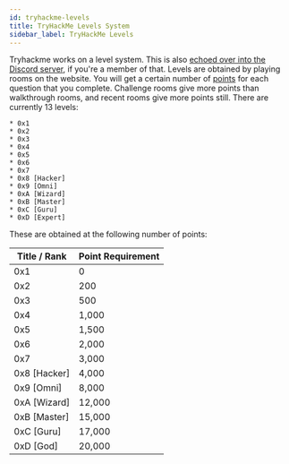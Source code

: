 ```yaml
---
id: tryhackme-levels
title: TryHackMe Levels System
sidebar_label: TryHackMe Levels
---
```

Tryhackme works on a level system. This is also [echoed over into the Discord server](https://docs.tryhackme.com/docs/discord/verify), if you're a member of that.
Levels are obtained by playing rooms on the website. You will get a certain number of [points](https://docs.tryhackme.com/docs/rooms/how-points-work) for each question that you complete. Challenge rooms give more points than walkthrough rooms, and recent rooms give more points still.
There are currently 13 levels:
```
* 0x1
* 0x2
* 0x3
* 0x4
* 0x5
* 0x6
* 0x7
* 0x8 [Hacker]
* 0x9 [Omni]
* 0xA [Wizard]
* 0xB [Master]
* 0xC [Guru]
* 0xD [Expert]
```
These are obtained at the following number of points:

| Title / Rank  | Point Requirement  |
|---|---|
| 0x1  | 0 |
| 0x2  | 200 |
| 0x3  | 500 |
| 0x4  | 1,000 |
| 0x5  | 1,500 |
| 0x6  | 2,000 |
| 0x7  | 3,000 |
| 0x8 [Hacker] | 4,000 |
| 0x9 [Omni] | 8,000 |
| 0xA [Wizard] | 12,000 |
| 0xB [Master] | 15,000 |
| 0xC [Guru] | 17,000 |
| 0xD [God] | 20,000 |
